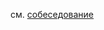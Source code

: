 см. [собеседование](https://github.com/askazakov/notes/blob/main/2020-03-26%20вопрос%20про%20паттерны%20на%20собеседовании.md)
